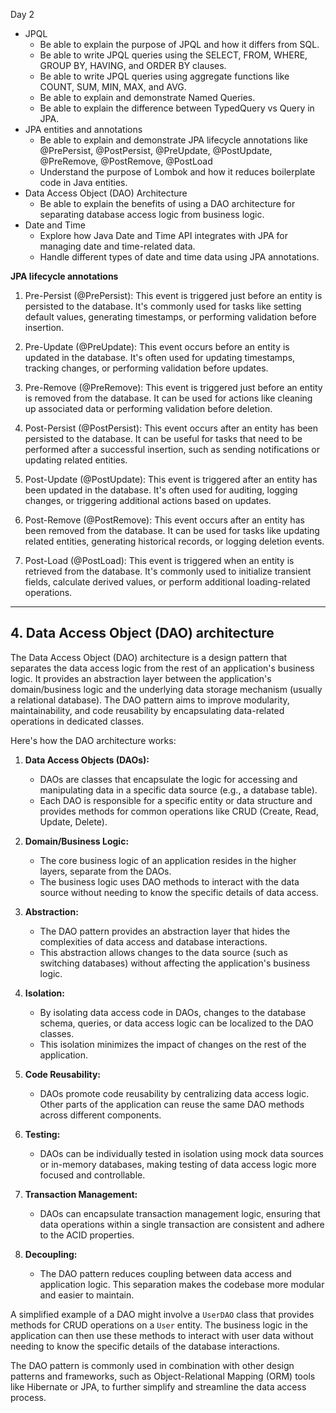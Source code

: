 Day 2 

- JPQL
    - Be able to explain the purpose of JPQL and how it differs from SQL.
    - Be able to write JPQL queries using the SELECT, FROM, WHERE, GROUP BY, HAVING, and ORDER BY clauses.
    - Be able to write JPQL queries using aggregate functions like COUNT, SUM, MIN, MAX, and AVG.
    - Be able to explain and demonstrate Named Queries.
    - Be able to explain the difference between TypedQuery vs Query in JPA.
- JPA entities and annotations
    - Be able to explain and demonstrate JPA lifecycle annotations like @PrePersist, @PostPersist, @PreUpdate, @PostUpdate, @PreRemove, @PostRemove, @PostLoad
    - Understand the purpose of Lombok and how it reduces boilerplate code in Java entities.
- Data Access Object (DAO) Architecture
    - Be able to explain the benefits of using a DAO architecture for separating database access logic from business logic.
- Date and Time
    - Explore how Java Date and Time API integrates with JPA for managing date and time-related data.
    - Handle different types of date and time data using JPA annotations.




**JPA lifecycle annotations**

1. Pre-Persist (@PrePersist):
   This event is triggered just before an entity is persisted to the database.
   It's commonly used for tasks like setting default values, generating timestamps, or performing validation before insertion.

2. Pre-Update (@PreUpdate):
   This event occurs before an entity is updated in the database.
   It's often used for updating timestamps, tracking changes, or performing validation before updates.

3. Pre-Remove (@PreRemove):
   This event is triggered just before an entity is removed from the database.
   It can be used for actions like cleaning up associated data or performing validation before deletion.

4. Post-Persist (@PostPersist):
   This event occurs after an entity has been persisted to the database.
   It can be useful for tasks that need to be performed after a successful insertion, such as sending notifications or updating related entities.

5. Post-Update (@PostUpdate):
   This event is triggered after an entity has been updated in the database.
   It's often used for auditing, logging changes, or triggering additional actions based on updates.

6. Post-Remove (@PostRemove):
   This event occurs after an entity has been removed from the database.
   It can be used for tasks like updating related entities, generating historical records, or logging deletion events.

7. Post-Load (@PostLoad):
   This event is triggered when an entity is retrieved from the database.
   It's commonly used to initialize transient fields, calculate derived values, or perform additional loading-related operations.

***

## 4. Data Access Object (DAO) architecture

The Data Access Object (DAO) architecture is a design pattern that separates the data access logic from the rest of an application's business logic. It provides an abstraction layer between the application's domain/business logic and the underlying data storage mechanism (usually a relational database). The DAO pattern aims to improve modularity, maintainability, and code reusability by encapsulating data-related operations in dedicated classes.

Here's how the DAO architecture works:

1. **Data Access Objects (DAOs):**
    - DAOs are classes that encapsulate the logic for accessing and manipulating data in a specific data source (e.g., a database table).
    - Each DAO is responsible for a specific entity or data structure and provides methods for common operations like CRUD (Create, Read, Update, Delete).

2. **Domain/Business Logic:**
    - The core business logic of an application resides in the higher layers, separate from the DAOs.
    - The business logic uses DAO methods to interact with the data source without needing to know the specific details of data access.

3. **Abstraction:**
    - The DAO pattern provides an abstraction layer that hides the complexities of data access and database interactions.
    - This abstraction allows changes to the data source (such as switching databases) without affecting the application's business logic.

4. **Isolation:**
    - By isolating data access code in DAOs, changes to the database schema, queries, or data access logic can be localized to the DAO classes.
    - This isolation minimizes the impact of changes on the rest of the application.

5. **Code Reusability:**
    - DAOs promote code reusability by centralizing data access logic. Other parts of the application can reuse the same DAO methods across different components.

6. **Testing:**
    - DAOs can be individually tested in isolation using mock data sources or in-memory databases, making testing of data access logic more focused and controllable.

7. **Transaction Management:**
    - DAOs can encapsulate transaction management logic, ensuring that data operations within a single transaction are consistent and adhere to the ACID properties.

8. **Decoupling:**
    - The DAO pattern reduces coupling between data access and application logic. This separation makes the codebase more modular and easier to maintain.

A simplified example of a DAO might involve a `UserDAO` class that provides methods for CRUD operations on a `User` entity. The business logic in the application can then use these methods to interact with user data without needing to know the specific details of the database interactions.

The DAO pattern is commonly used in combination with other design patterns and frameworks, such as Object-Relational Mapping (ORM) tools like Hibernate or JPA, to further simplify and streamline the data access process.